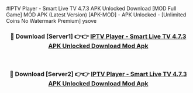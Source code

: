 #IPTV Player - Smart Live TV 4.7.3 APK Unlocked Download [MOD Full Game] MOD APK (Latest Version) [APK-MOD] - APK Unlocked - [Unlimited Coins No Watermark Premium] ysove



<div align="center">

<h3>🔴 Download [Server1] 👉👉 <a href="https://momento.my/?title=IPTV_Player_-_Smart_Live_TV_4.7.3_APK_Unlocked_Download">IPTV Player - Smart Live TV 4.7.3 APK Unlocked Download Mod Apk</a></h3><br>

<h3>🔴 Download [Server2] 👉👉 <a href="https://momento.my/?title=IPTV_Player_-_Smart_Live_TV_4.7.3_APK_Unlocked_Download">IPTV Player - Smart Live TV 4.7.3 APK Unlocked Download Mod Apk</a></h3>
</div>
